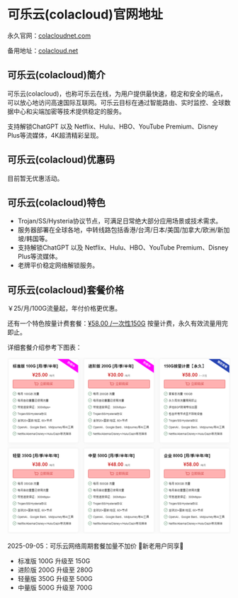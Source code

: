 # 可乐云(colacloud)官网地址

永久官网：[colacloudnet.com](https://user.colacloudnet.com/#/register?code=puWPu829)

备用地址：[colacloud.net](https://merlin.colacloud.net/#/register?code=puWPu829)

## 可乐云(colacloud)简介

可乐云(colacloud)，也称可乐云在线，为用户提供最快速，稳定和安全的端点，可以放心地访问高速国际互联网。可乐云目标在通过智能路由、实时监控、全球数据中心和尖端加密等技术提供稳定的服务。

支持解锁ChatGPT 以及 Netflix、Hulu、HBO、YouTube Premium、Disney Plus等流媒体，4K超清精彩呈现。

## 可乐云(colacloud)优惠码

目前暂无优惠活动。

## 可乐云(colacloud)特色

* Trojan/SS/Hysteria协议节点，可满足日常绝大部分应用场景或技术需求。
* 服务器部署在全球各地，中转线路包括香港/台湾/日本/美国/加拿大/欧洲/新加坡/韩国等。
* 支持解锁ChatGPT 以及 Netflix、Hulu、HBO、YouTube Premium、Disney Plus等流媒体。
* 老牌平价稳定网络解锁服务。

## 可乐云(colacloud)套餐价格

￥25/月/100G流量起，年付价格更优惠。

还有一个特色按量计费套餐：[¥58.00 /一次性150G](https://user.colacloudnet.com/#/register?code=puWPu829) 按量计费，永久有效流量用完即止。

详细套餐介绍参考下图表：

[![可乐云(colacloud)套餐价格](colacloudnet_20250306_180103.png)](https://user.colacloudnet.com/#/register?code=puWPu829)

2025-09-05：可乐云网络周期套餐加量不加价  🎉新老用户同享🎉

* 标准版 100G  升级至 150G
* 进阶版 200G 升级至 280G
* 轻量版 350G 升级至 500G
* 中量版 500G 升级至 700G
